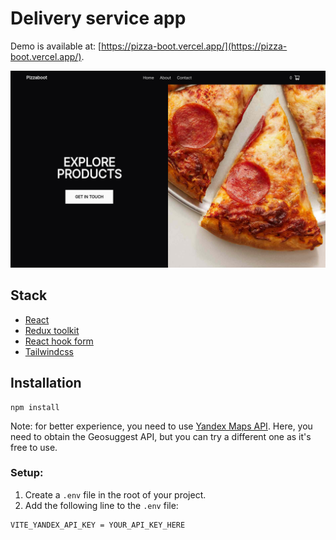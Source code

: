 # Delivery service app

Demo is available at: [https://pizza-boot.vercel.app/](https://pizza-boot.vercel.app/).

![Homepage](./public/homepageREADME.png)

## Stack

- [React](https://react.dev/)
- [Redux toolkit](https://redux-toolkit.js.org/)
- [React hook form](https://react-hook-form.com/)
- [Tailwindcss](https://tailwindcss.com/)

## Installation

```
npm install
```

Note: for better experience, you need to use [Yandex Maps API][1]. Here, you need to obtain the Geosuggest API, but you can try a different one as it's free to use.

### Setup:

1. Create a `.env` file in the root of your project.
2. Add the following line to the `.env` file:

```
VITE_YANDEX_API_KEY = YOUR_API_KEY_HERE
```

[1]: https://yandex.com/maps-api/
